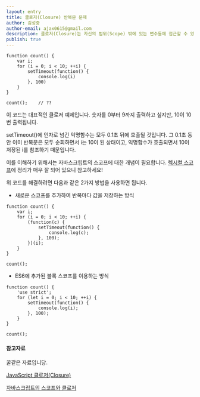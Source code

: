```yaml
---
layout: entry
title: 클로저(Closure) 반복문 문제
author: 김성중
author-email: ajax0615@gmail.com
description: 클로저(Closure)는 자신의 범위(Scope) 밖에 있는 변수들에 접근할 수 있는 함수를 의미합니다.
publish: true
---
```


```
function count() {
    var i;
    for (i = 0; i < 10; ++i) {
        setTimeout(function() {
            console.log(i)
        }, 100)
    }
}

count();    // ??
```

이 코드는 대표적인 클로저 예제입니다. 숫자를 0부터 9까지 출력하고 싶지만, 10이 10번 출력됩니다.

setTimeout()에 인자로 넘긴 익명함수는 모두 0.1초 뒤에 호출될 것입니다. 그 0.1초 동안 이미 반복문은 모두 순회하면서 i는 10이 된 상태이고, 익명함수가 호출되면서 10이 저장된 i를 참조하기 때문입니다.

이를 이해하기 위해서는 자바스크립트의 스코프에 대한 개념이 필요합니다. [렉시컬 스코프](http://meetup.toast.com/posts/86)에 정리가 매우 잘 되어 있으니 참고하세요!

위 코드를 해결하려면 다음과 같은 2가지 방법을 사용하면 됩니다.

* 새로운 스코프를 추가하여 반복마다 값을 저장하는 방식

```
function count() {
    var i;
    for (i = 0; i < 10; ++i) {
        (function(c) {
            setTimeout(function() {
                console.log(c);
            }, 100);
        })(i);
    }
}

count();
```

* ES6에 추가된 블록 스코프를 이용하는 방식

```
function count() {
    'use strict';
    for (let i = 0; i < 10; ++i) {
        setTimeout(function() {
            console.log(i);
        }, 100);
    }
}

count();
```


#### 참고자료
꿀같은 자료입니당.

[JavaScript 클로저(Closure)](https://hyunseob.github.io/2016/08/30/javascript-closure/)

[자바스크립트의 스코프와 클로저](http://meetup.toast.com/posts/86)
